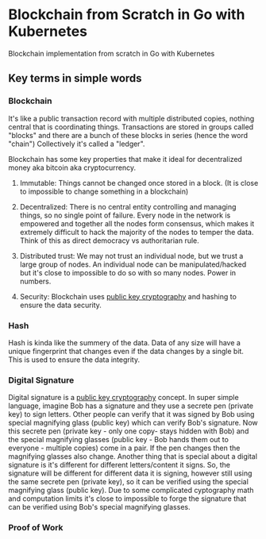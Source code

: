 # Blockchain from Scratch in Go with Kubernetes

Blockchain implementation from scratch in Go with Kubernetes 


## Key terms in simple words

### Blockchain

It's like a public transaction record with multiple distributed copies, nothing central that is coordinating things.
Transactions are stored in groups called "blocks" and there are a bunch of these blocks in series (hence the word "chain") 
Collectively it's called a "ledger".

Blockchain has some key properties that make it ideal for decentralized money aka bitcoin aka cryptocurrency. 

1. Immutable: Things cannot be changed once stored in a block. (It is close to impossible to change something in a blockchain)

2. Decentralized: There is no central entity controlling and managing things, so no single point of failure. 
                  Every node in the network is empowered and together all the nodes form consensus, which makes
                  it extremely difficult to hack the majority of the nodes to temper the data. 
                  Think of this as direct democracy vs authoritarian rule.
                  
3. Distributed trust: We may not trust an individual node, but we trust a large group of nodes. An individual node can be
               manipulated/hacked but it's close to impossible to do so with so many nodes. Power in numbers.
               
4. Security: Blockchain uses [public key cryptography](https://medium.com/@vrypan/explaining-public-key-cryptography-to-non-geeks-f0994b3c2d5) and hashing to ensure the data security. 


### Hash

Hash is kinda like the summery of the data. Data of any size will have a unique fingerprint that changes even if 
the data changes by a single bit. This is used to ensure the data integrity. 

### Digital Signature

Digital signature is a [public key cryptography](https://en.wikipedia.org/wiki/Public-key_cryptography) concept. 
In super simple language, imagine Bob has a signature and they use a secrete pen (private key) to sign letters.
Other people can verify that it was signed by Bob using special magnifying glass (public key) which can verify Bob's signature.
Now this secrete pen (private key - only one copy- stays hidden with Bob) and the special magnifying glasses (public key - Bob hands them out 
to everyone - multiple copies) come in a pair. If the pen changes then the magnifying glasses also change.
Another thing that is special about a digital signature is it's different for different letters/content it signs.
So, the signature will be different for different data it is signing, however still using the same secrete pen (private key),
so it can be verified using the special magnifying glass (public key). Due to some complicated cyptography math and computation
limits it's close to impossible to forge the signature that can be verified using Bob's special magnifying glasses.

### Proof of Work

